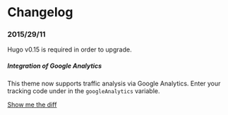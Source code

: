 # Changelog

### 2015/29/11

Hugo v0.15 is required in order to upgrade.

##### Integration of Google Analytics

This theme now supports traffic analysis via Google Analytics. Enter your tracking code under in the `googleAnalytics` variable.

[Show me the diff](https://github.com/digitalcraftsman/hugo-agency-theme/commit/f603403388d962d93af8f24e917a5d980de9dc97)
